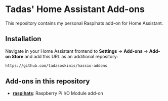 # Tadas' Home Assistant Add-ons

This repository contains my personal Raspihats add-on for Home Assistant. 

## Installation

Navigate in your Home Assistant frontend to **Settings** -> **Add-ons** -> **Add-on Store** and add this URL as an additional repository:
```txt
https://github.com/tadasoskinis/hassio-addons
```

## Add-ons in this repository
 - **[raspihats](/README.md)**: Raspberry Pi I/O Module add-on
